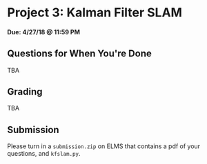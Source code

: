 # Project 3: Kalman Filter SLAM
#### Due: 4/27/18 @ 11:59 PM

## Questions for When You're Done
TBA

## Grading
TBA

## Submission
Please turn in a `submission.zip` on ELMS that contains a pdf of your questions, and `kfslam.py`.
